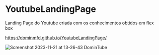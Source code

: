 # YoutubeLandingPage

Landing Page do Youtube criada com os conhecimentos obtidos em flex box

https://dominmfd.github.io/YoutubeLandingPage/

![Screenshot 2023-11-21 at 13-26-43 DominTube](https://github.com/DominMFD/YoutubeLandingPage/assets/134434652/f341dec1-1a3d-4e4e-9700-f0dab59346a4)
